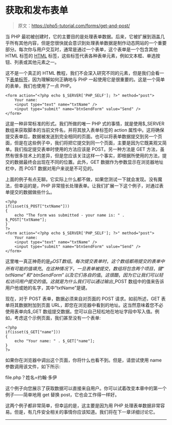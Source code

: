 # 获取和发布表单

> 原文：<https://php5-tutorial.com/forms/get-and-post/>

当 PHP 最初被创建时，它的主要目的是处理表单数据。后来，它被扩展到涵盖几乎所有其他内容，但是您很快就会意识到处理表单数据是制作动态网站的一个重要部分。每次你与用户交互时，通常是通过一个表单，这个表单是一个包含其他 HTML 标签的 [HTML](http://htmlpedia.net "A complete HTML reference") 标签，这些标签代表各种表单元素，例如文本框、单选按钮、列表或其他元素之一。

这不是一个真正的 HTML 教程，我们不会深入研究不同的元素，但是我们会看一下[表单标签](http://htmlpedia.net/xhtml1.0/form/ "FORM tag reference")，因为理解如何正确地与 PHP 一起使用它是很重要的。这是一个简单的表单，我们也使用了一点 PHP。

```
<form action="<?php echo $_SERVER['PHP_SELF']; ?>" method="post">
    Your name:
    <input type="text" name="txtName" />
    <input type="submit" name="btnSendForm" value="Send" />
</form>
```

这是一种非常标准的形式。我们所做的唯一 PHP 式的事情，就是使用$_SERVER 数组来获取脚本的当前文件名，并将其放入表单标签的 action 属性中。这将确保提交表单后，数据被发送到完全相同的页面。也可以将表单数据提交到另一个页面，但是在这些例子中，我们将把它提交到同一个页面，主要是因为它既美观又简单。我们指定提交表单时使用的方法应该是 POST。另一种方法是 GET 方法，虽然有很多技术上的差异，但是您应该关注这样一个事实，即根据所使用的方法，提交的数据最终会出现在不同的位置。此外，GET 数据作为参数显示在浏览器地址栏中，而 POST 数据对用户来说是不可见的。

上面的例子有点无聊。它实际上什么都不做，如果您测试一下就会发现。没有魔法，但幸运的是，PHP 非常擅长处理表单。让我们扩展一下这个例子，对通过表单提交的数据做些什么。

```
<?php
if(isset($_POST["txtName"]))
{
    echo "The form was submitted - your name is: " . $_POST["txtName"];
}
?>
<form action="<?php echo $_SERVER['PHP_SELF']; ?>" method="post">
    Your name:
    <input type="text" name="txtName" />
    <input type="submit" name="btnSendForm" value="Send" />
</form>
```

<input type="hidden" name="IL_IN_ARTICLE">

这里唯一真正神奇的是$_POST 数组。每次提交表单时，这个数组都用提交的表单中所有可能的值填充。在这种情况下，一旦表单被提交，数组将包含两个项目，键“txtName”和“btnSendForm”以及它们各自的值。这很酷，因为它让我们可以轻松访问用户提交的值。这就是为什么我们可以通过输出$_POST 数组中的值来告诉用户他或她的名字，其中“txtName”是键。

现在，对于 POST 表单，数据必须来自对页面的 POST 请求。如前所述，GET 表单将其数据附加到页面 URL，即您在浏览器中看到的地址。这当然意味着您不必使用表单向$_GET 数组提交数据。您可以自己轻松地在地址字段中写入值。例如，考虑这个示例页面，我们甚至没有一个表单:

```
<?php
if(isset($_GET["name"]))
{
    echo "Your name: " . $_GET["name"];
}
?>
```

如果你在浏览器中调出这个页面，你将什么也看不到。但是，请尝试使用 name 参数调用该文件，如下所示:

file.php？姓名=约翰·多伊

这个例子向您展示了获取数据可以直接来自用户。你可以试着改变本章中的第一个例子——简单地用 get 替换 post，它也会工作得一样好。

这两个例子都非常简单，但幸运的是，这主要是因为用 PHP 处理表单数据非常容易。但是，有几件安全相关的事情你应该知道。我们将在下一章详细讨论它。

* * *